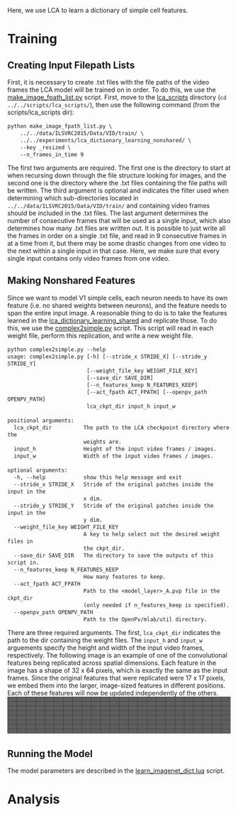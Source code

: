 Here, we use LCA to learn a dictionary of simple cell features. 

# Training 
## Creating Input Filepath Lists
First, it is necessary to create .txt files with the file paths of the video frames the LCA model will be 
trained on in order. To do this, we use the 
[make_image_fpath_list.py](https://github.com/MichaelTeti/NEMO/blob/main/scripts/lca_scripts/make_image_fpath_list.py) 
script. First, move to the [lca_scripts](https://github.com/MichaelTeti/NEMO/tree/main/scripts/lca_scripts) directory (```cd ../../scripts/lca_scripts/```), then use the following command (from the scripts/lca_scripts dir):
```
python make_image_fpath_list.py \
    ../../data/ILSVRC2015/Data/VID/train/ \
    ../../experiments/lca_dictionary_learning_nonshared/ \
    --key _resized \
    --n_frames_in_time 9
```
The first two arguments are required. The first one is the directory to start at when recursing down through the file
structure looking for images, and the second one is the directory where the .txt files containing the file paths 
will be written. The third argument is optional and indicates the filter used when determining which sub-directories 
located in ```../../data/ILSVRC2015/Data/VID/train/``` and containing video frames should be included in the .txt files. 
The last argument determines the number of consecutive frames that will be used as a single input, which also determines 
how many .txt files are written out. It is possible to just write all the frames in order on a single .txt file, 
and read in 9 consecutive frames in at a time from it, but there may be some drastic changes from one video to the next within a single input in that case. Here, we make sure that every single input contains only video frames from one video.   

## Making Nonshared Features
Since we want to model V1 simple cells, each neuron needs to have its own feature (i.e. no shared weights between neurons), and the feature needs to span the entire input image. A reasonable thing to do is to take the features learned in the [lca_dictionary_learning_shared](https://github.com/MichaelTeti/NEMO/tree/main/experiments/lca_dictionary_learning_shared) and replicate those. To do this, we use the [complex2simple.py](https://github.com/MichaelTeti/NEMO/blob/main/scripts/lca_scripts/complex2simple.py) script. This script will read in each weight file, perform this replication, and write a new weight file.   

```
python complex2simple.py --help
usage: complex2simple.py [-h] [--stride_x STRIDE_X] [--stride_y STRIDE_Y]
                         [--weight_file_key WEIGHT_FILE_KEY]
                         [--save_dir SAVE_DIR]
                         [--n_features_keep N_FEATURES_KEEP]
                         [--act_fpath ACT_FPATH] [--openpv_path OPENPV_PATH]
                         lca_ckpt_dir input_h input_w

positional arguments:
  lca_ckpt_dir          The path to the LCA checkpoint directory where the
                        weights are.
  input_h               Height of the input video frames / images.
  input_w               Width of the input video frames / images.

optional arguments:
  -h, --help            show this help message and exit
  --stride_x STRIDE_X   Stride of the original patches inside the input in the
                        x dim.
  --stride_y STRIDE_Y   Stride of the original patches inside the input in the
                        y dim.
  --weight_file_key WEIGHT_FILE_KEY
                        A key to help select out the desired weight files in
                        the ckpt_dir.
  --save_dir SAVE_DIR   The directory to save the outputs of this script in.
  --n_features_keep N_FEATURES_KEEP
                        How many features to keep.
  --act_fpath ACT_FPATH
                        Path to the <model_layer>_A.pvp file in the ckpt_dir
                        (only needed if n_features_keep is specified).
  --openpv_path OPENPV_PATH
                        Path to the OpenPv/mlab/util directory.
```

There are three required arguments. The first, ```lca_ckpt_dir``` indicates the path to the dir containing the weight files. The ```input_h``` and ```input_w``` arguements specify the height and width of the input video frames, respectively. The following image is an example of one of the convolutional features being replicated across spatial dimensions. Each feature in the image has a shape of 32 x 64 pixels, which is exactly the same as the input frames. Since the original features that were replicated were 17 x 17 pixels, we embed them into the larger, image-sized features in different positions. Each of these features will now be updated independently of the others. 
![simple_grid.png](https://github.com/MichaelTeti/NEMO/blob/main/experiments/lca_dictionary_learning_nonshared/figures/feature27.gif)

## Running the Model
The model parameters are described in the [learn_imagenet_dict.lua](https://github.com/MichaelTeti/NEMO/blob/main/experiments/lca_dictionary_learning_nonshared/learn_imagenet_dict.lua) script. 

# Analysis
